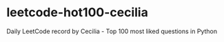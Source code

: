 # leetcode-hot100-cecilia
Daily LeetCode record by Cecilia - Top 100 most liked questions in Python
